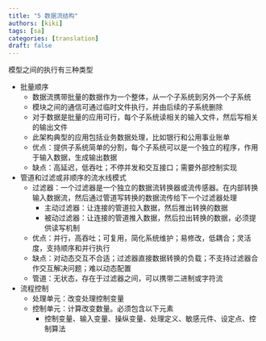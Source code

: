 ```yaml
---
title: "5 数据流结构"
authors: [kiki]
tags: [sa]
categories: [translation]
draft: false
---
```


模型之间的执行有三种类型

- 批量顺序
  - 数据流携带批量的数据作为一个整体，从一个子系统到另外一个子系统
  - 模块之间的通信可通过临时文件执行，并由后续的子系统删除
  - 对于数据是批量的应用可行，每个子系统读相关的输入文件，然后写相关的输出文件
  - 此架构典型的应用包括业务数据处理，比如银行和公用事业账单
  - 优点：提供子系统简单的分割，每个子系统可以是一个独立的程序，作用于输入数据，生成输出数据
  - 缺点：高延迟，低吞吐；不停并发和交互接口；需要外部控制实现
- 管道和过滤或非顺序的流水线模式
  - 过滤器：一个过滤器是一个独立的数据流转换器或流传感器。在内部转换输入数据流，然后通过管道写转换的数据流传给下一个过滤器处理
    - 主动过滤器：让连接的管道拉入数据，然后推出转换的数据
    - 被动过滤器：让连接的管道推入数据，然后拉出转换的数据，必须提供读写机制
  - 优点：并行，高吞吐；可复用，简化系统维护；易修改，低耦合；灵活度，支持顺序和并行执行
  - 缺点：对动态交互不合适；过滤器直接数据转换的负载；不支持过滤器合作交互解决问题；难以动态配置
  - 管道：无状态，存在于过滤器之间，可以携带二进制或字符流
- 流程控制
  - 处理单元：改变处理控制变量
  - 控制单元：计算改变数量。必须包含以下元素
    - 控制变量、输入变量、操纵变量、处理定义、敏感元件、设定点、控制算法
